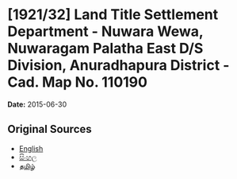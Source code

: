 # [1921/32] Land Title Settlement Department - Nuwara Wewa, Nuwaragam Palatha East D/S Division, Anuradhapura District - Cad. Map No. 110190

**Date:** 2015-06-30

## Original Sources

- [English](https://documents.gov.lk/view/extra-gazettes/2015/6/1921-32_E.pdf)
- [සිංහල](https://documents.gov.lk/view/extra-gazettes/2015/6/1921-32_S.pdf)
- [தமிழ்](https://documents.gov.lk/view/extra-gazettes/2015/6/1921-32_T.pdf)
